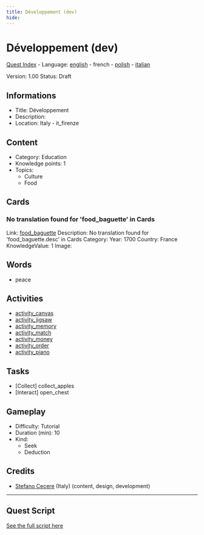 ```yaml
---
title: Développement (dev)
hide:
---
```


# Développement (dev)
[Quest Index](./index.fr.md) - Language: [english](./dev.md) - french - [polish](./dev.pl.md) - [italian](./dev.it.md)

Version: 1.00
Status: Draft

## Informations

- Title: Développement
- Description: 
- Location: Italy - it_firenze
## Content
- Category: Education
- Knowledge points: 1
- Topics:
  - Culture
  - Food

## Cards
### No translation found for 'food_baguette' in Cards
Link: [food_baguette](../cards/index.md#food_baguette)
Description: No translation found for 'food_baguette.desc' in Cards
Category: 
Year: 1700
Country: France
KnowledgeValue: 1
Image: 

## Words
- peace
## Activities
- [activity_canvas](../activities/index.md#activity_canvas)
- [activity_jigsaw](../activities/index.md#activity_jigsaw)
- [activity_memory](../activities/index.md#activity_memory)
- [activity_match](../activities/index.md#activity_match)
- [activity_money](../activities/index.md#activity_money)
- [activity_order](../activities/index.md#activity_order)
- [activity_piano](../activities/index.md#activity_piano)

## Tasks
- [Collect] collect_apples
- [Interact] open_chest
## Gameplay
- Difficulty: Tutorial
- Duration (min): 10
- Kind:
  - Seek
  - Deduction
## Credits
- [Stefano Cecere](https://stefanocecere.com) (Italy) (content, design, development)

---

## Quest Script

[See the full script here](./dev-script.fr.md)
